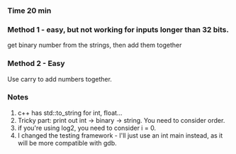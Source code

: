 ### Time 20 min

### Method 1 - easy, but not working for inputs longer than 32 bits. 
get binary number from the strings, then add them together

### Method 2 - Easy
Use carry to add numbers together. 

### Notes
1. c++ has std::to_string for int, float...
2. Tricky part: print out int -> binary -> string. You need to consider order. 
3. if you're using log2, you need to consider i = 0. 
4. I changed the testing framework - I'll just use an int main instead, as it will be more compatible with gdb. 
